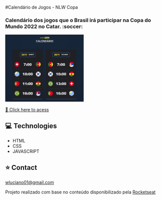 #Calendário de Jogos - NLW Copa
<h3>Calendário dos jogos que o Brasil irá participar na Copa do Mundo 2022 no Catar. :soccer:</h3>

<a href="https://wictorluciano.github.io/NLW-Copa/"><img src="./assets/imgs/readme.png" width="250px"></a>

[🔗 Click here to acess](https://wictorluciano.github.io/NLW-Copa/)

## 💻 Technologies

- HTML
- CSS
- JAVASCRIPT

## ⭐ Contact

wluciano01@gmail.com



Projeto realizado com base no conteúdo disponibilizado pela 
<a href="https://www.rocketseat.com.br/" target="_blank">Rocketseat</a>
